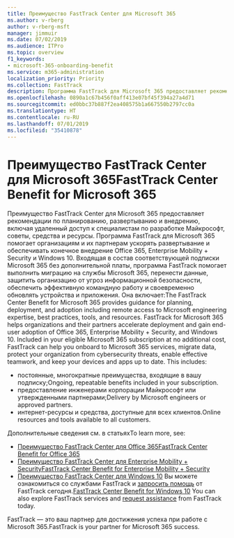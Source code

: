 ```yaml
---
title: Преимущество FastTrack Center для Microsoft 365
ms.author: v-rberg
author: v-rberg-msft
manager: jimmuir
ms.date: 07/02/2019
ms.audience: ITPro
ms.topic: overview
f1_keywords:
- microsoft-365-onboarding-benefit
ms.service: m365-administration
localization_priority: Priority
ms.collection: FastTrack
description: Программа FastTrack для Microsoft 365 предоставляет рекомендации по планированию, развертыванию и внедрению, включая удаленный доступ к специалистам по разработке Майкрософт, советы, средства и ресурсы. Программа FastTrack для Microsoft 365 помогает организациям и их партнерам ускорять развертывание и обеспечивать конечное внедрение Office 365, Windows 10 и Enterprise Mobility + Security.
ms.openlocfilehash: 0890a1c67b456f0aff413e07bf45f394a27a4d71
ms.sourcegitcommit: ed0bbc37b887f2ea408575b1a667550b2797cc0a
ms.translationtype: HT
ms.contentlocale: ru-RU
ms.lasthandoff: 07/01/2019
ms.locfileid: "35410878"
---
```

# <a name="fasttrack-center-benefit-for-microsoft-365"></a><span data-ttu-id="c8676-104">Преимущество FastTrack Center для Microsoft 365</span><span class="sxs-lookup"><span data-stu-id="c8676-104">FastTrack Center Benefit for Microsoft 365</span></span>

<span data-ttu-id="c8676-p102">Преимущество FastTrack Center для Microsoft 365 предоставляет рекомендации по планированию, развертыванию и внедрению, включая удаленный доступ к специалистам по разработке Майкрософт, советы, средства и ресурсы. Программа FastTrack для Microsoft 365 помогает организациям и их партнерам ускорять развертывание и обеспечивать конечное внедрение Office 365, Enterprise Mobility + Security и Windows 10. Входящая в состав соответствующей подписки Microsoft 365 без дополнительной платы, программа FastTrack помогает выполнить миграцию на службы Microsoft 365, перенести данные, защитить организацию от угроз информационной безопасности, обеспечить эффективную командную работу и своевременно обновлять устройства и приложения. Она включает:</span><span class="sxs-lookup"><span data-stu-id="c8676-p102">The FastTrack Center Benefit for Microsoft 365 provides guidance for planning, deployment, and adoption including remote access to Microsoft engineering expertise, best practices, tools, and resources. FastTrack for Microsoft 365 helps organizations and their partners accelerate deployment and gain end-user adoption of Office 365, Enterprise Mobility + Security, and Windows 10. Included in your eligible Microsoft 365 subscription at no additional cost, FastTrack can help you onboard to Microsoft 365 services, migrate data, protect your organization from cybersecurity threats, enable effective teamwork, and keep your devices and apps up to date. This includes:</span></span>

- <span data-ttu-id="c8676-109">постоянные, многократные преимущества, входящие в вашу подписку;</span><span class="sxs-lookup"><span data-stu-id="c8676-109">Ongoing, repeatable benefits included in your subscription.</span></span>
- <span data-ttu-id="c8676-110">предоставление инженерами корпорации Майкрософт или утвержденными партнерами;</span><span class="sxs-lookup"><span data-stu-id="c8676-110">Delivery by Microsoft engineers or approved partners.</span></span>
- <span data-ttu-id="c8676-111">интернет-ресурсы и средства, доступные для всех клиентов.</span><span class="sxs-lookup"><span data-stu-id="c8676-111">Online resources and tools available to all customers.</span></span>
  
<span data-ttu-id="c8676-112">Дополнительные сведения см. в статьях</span><span class="sxs-lookup"><span data-stu-id="c8676-112">To learn more, see:</span></span>

- [<span data-ttu-id="c8676-113">Преимущество FastTrack Center для Office 365</span><span class="sxs-lookup"><span data-stu-id="c8676-113">FastTrack Center Benefit for Office 365</span></span>](O365-fasttrack-benefit-for-office-365.md) 
- [<span data-ttu-id="c8676-114">Преимущество FastTrack Center для Enterprise Mobility + Security</span><span class="sxs-lookup"><span data-stu-id="c8676-114">FastTrack Center Benefit for Enterprise Mobility + Security</span></span>](EMS-fasttrack-benefit-for-EMS.md)
- <span data-ttu-id="c8676-115">[Преимущество FastTrack Center для Windows 10](Win-10-fasttrack-benefit-for-Windows-10.md) Вы можете ознакомиться со службами FastTrack и [запросить помощь](https://go.microsoft.com/fwlink/p/?LinkId=2003903) от FastTrack сегодня.</span><span class="sxs-lookup"><span data-stu-id="c8676-115">[FastTrack Center Benefit for Windows 10](Win-10-fasttrack-benefit-for-Windows-10.md) You can also explore FastTrack services and [request assistance](https://go.microsoft.com/fwlink/p/?LinkId=2003903) from FastTrack today.</span></span>

<span data-ttu-id="c8676-116">FastTrack — это ваш партнер для достижения успеха при работе с Microsoft 365.</span><span class="sxs-lookup"><span data-stu-id="c8676-116">FastTrack is your partner for Microsoft 365 success.</span></span>
  
  

 
